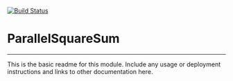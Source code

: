[![Build Status](https://travis-ci.org/rsutormin/ParallelSquareSum.svg?branch=master)](https://travis-ci.org/rsutormin/ParallelSquareSum)

# ParallelSquareSum
---

This is the basic readme for this module. Include any usage or deployment instructions and links to other documentation here.
